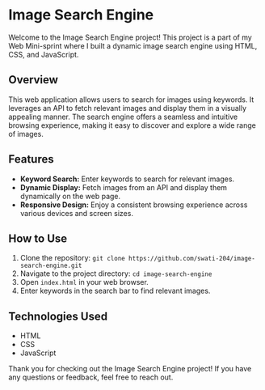 # Image Search Engine
Welcome to the Image Search Engine project! This project is a part of my Web Mini-sprint where I built a dynamic image search engine using HTML, CSS, and JavaScript.

## Overview

This web application allows users to search for images using keywords. It leverages an API to fetch relevant images and display them in a visually appealing manner. The search engine offers a seamless and intuitive browsing experience, making it easy to discover and explore a wide range of images.

## Features

- **Keyword Search:** Enter keywords to search for relevant images.
- **Dynamic Display:** Fetch images from an API and display them dynamically on the web page.
- **Responsive Design:** Enjoy a consistent browsing experience across various devices and screen sizes.

## How to Use

1. Clone the repository: `git clone https://github.com/swati-204/image-search-engine.git`
2. Navigate to the project directory: `cd image-search-engine`
3. Open `index.html` in your web browser.
4. Enter keywords in the search bar to find relevant images.

## Technologies Used

- HTML
- CSS
- JavaScript


Thank you for checking out the Image Search Engine project! If you have any questions or feedback, feel free to reach out.
